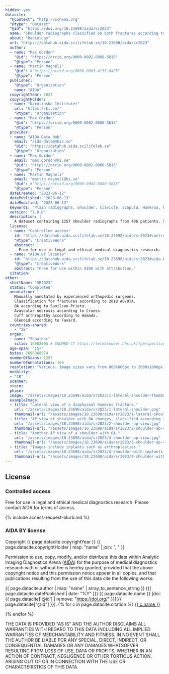 ```yaml
---
hidden: yes
datacite:
  "@context": "http://schema.org"
  "@type": "Dataset"
  "@id": "https://doi.org/10.23698/aida/sr2023"
  name: "Shoulder radiographs classified on both fractures according to 2018 AO/OTA and classified degenerative conditions"
  about: "Radiology"
  url: "https://datahub.aida.scilifelab.se/10.23698/aida/sr2023"
  author:
  - name: "Max Gordon"
    "@id": "https://orcid.org/0000-0002-8080-5815"
    "@type": "Person"
  - name: "Martin Magnéli"
    "@id": #"https://orcid.org/0000-0003-4155-8425"
    "@type": "Person"
  publisher:
    "@type": "Organization"
    name: "AIDA"
  copyrightYear: 2023
  copyrightHolder:
  - name: "Karolinska Institutet"
    url: "https://ki.se/"
    "@type": "Organization"
  - name: "Max Gordon"
    "@id": "https://orcid.org/0000-0002-8080-5815"
    "@type": "Person"
  provider:
  - name: "AIDA Data Hub"
    email: "aida-data@nbis.se"
    "@id": "https://datahub.aida.scilifelab.se"
    "@type": "Organization"
  - name: "Max Gordon"
    email: "max.gordon@ki.se"
    "@id": "https://orcid.org/0000-0002-8080-5815"
    "@type": "Person"
  - name: "Martin Magnéli"
    email: "martin.magneli@ki.se"
    "@id": #"https://orcid.org/0000-0002-8080-5815"
    "@type": "Person"
  dateCreated: "2023-06-12"
  datePublished: "2023-06-13"
  dateModified: "2023-06-13"
  keywords: "Plain radiographs, Shoulder, Clavicle, Scapula, Humerus, Fracture, Osteoarthritis, Cuff arthropathy"
  version: "1.0.0"
  description: |
    A dataset containing 1257 shoulder radiographs from 406 patients. Shoulder fractures in the humerus, clavicle and scapula are classified according to the 2018 AO/OTA classification. The radiographs are also classified for degenerative conditions such as osteoarthritis, avascular necrosis and cuff arthropathy. The radiographs are classified by experienced orthopaedic surgeons specialized in shoulder surgery.
  license:
  - name: "Controlled access"
    id: "https://datahub.aida.scilifelab.se/10.23698/aida/sr2023#controlled-access"
    "@type": "CreativeWork"
    abstract: |
      Free for use in legal and ethical medical diagnostics research.
  - name: "AIDA BY license"
    id: "https://datahub.aida.scilifelab.se/10.23698/aida/sr2023#aida-by-license"
    "@type": "CreativeWork"
    abstract: "Free for use within AIDA with attribution."
  citation:
other:
  shortName: "SR2023"
  status: "Completed"
  annotation: |
    Manually annotated by experienced orthopedic surgeons.
    Classification for fractures according to 2018 AO/OTA.
    OA according to Samilson-Prieto.
    Avascular necrosis according to Cruess.
    Cuff arthropathy according to Hamada.
    Glenoid according to Favard.
  countries-shared:
    - "SE"
  organ:
  - name: "Shoulder"
    sctid: 16982005 # SNOMED-CT https://termbrowser.nhs.uk/?perspective=full&conceptId1=%s
  age-span: "15+"
  bytes: 2696968974
  numberOfScans: 1257
  numberOfAnnotations: 166
  resolution: "Various. Image sizes vary from 800x600px to 2000x1000px."
  modality:
  - "CR"
  scanner:
  stain:
  phase:
  image: "/assets/images/10.23698/aida/sr2023/1-lateral-shoulder-thumbnail.png"
  exampleImage:
  - title: "Lateral view of a diaphyseal humerus fracture."
    url: "/assets/images/10.23698/aida/sr2023/1-lateral-shoulder.png"
    thumbnail-url: "/assets/images/10.23698/aida/sr2023/1-lateral-shoulder-thumbnail.png"
  - title: "AP view of shoulder with OA changes, classified according to Samilson-Prieto."
    url: "/assets/images/10.23698/aida/sr2023/2-shoulder-ap-view.jpg"
    thumbnail-url: "/assets/images/10.23698/aida/sr2023/2-shoulder-ap-view-thumbnail.jpg"
  - title: "Another AP view of a shoulder with OA."
    url: "/assets/images/10.23698/aida/sr2023/3-shoulder-ap-view.jpg"
    thumbnail-url: "/assets/images/10.23698/aida/sr2023/3-shoulder-ap-view-thumbnail.jpg"
  - title: "Images include inplants such as arthroplasties."
    url: "/assets/images/10.23698/aida/sr2023/4-shoulder-with-inplants.png"
    thumbnail-url: "/assets/images/10.23698/aida/sr2023/4-shoulder-with-inplants-thumbnail.png"
---
```

## License
### Controlled access
Free for use in legal and ethical medical diagnostics research.
Please contact AIDA for terms of access.

{% include access-request-blurb.md %}

### AIDA BY license
Copyright
{{ page.datacite.copyrightYear }}
{{ page.datacite.copyrightHolder | map: "name" |  join: ", " }}

Permission to use, copy, modify, and/or distribute this data within Analytic
Imaging Diagnostics Arena ([AIDA](https://medtech4health.se/aida)) for the
purpose of medical diagnostics research with or without fee is hereby granted,
provided that the above copyright notice and this permission notice appear in
all copies, and that publications resulting from the use of this data cite the
following works:

{{ page.datacite.author | map: "name" | array_to_sentence_string }}
({{ page.datacite.datePublished | date: "%Y" }})
{{ page.datacite.name }}
[doi:{{ page.datacite['@id'] | remove: "https://doi.org/" }}]({{ page.datacite["@id"] }}).
{% for c in page.datacite.citation %}
  [{{ c.name }}]({{c["@id"]}})

{% endfor %}

THE DATA IS PROVIDED "AS IS" AND THE AUTHOR DISCLAIMS ALL WARRANTIES WITH REGARD
TO THIS DATA INCLUDING ALL IMPLIED WARRANTIES OF MERCHANTABILITY AND FITNESS. IN
NO EVENT SHALL THE AUTHOR BE LIABLE FOR ANY SPECIAL, DIRECT, INDIRECT, OR
CONSEQUENTIAL DAMAGES OR ANY DAMAGES WHATSOEVER RESULTING FROM LOSS OF USE, DATA
OR PROFITS, WHETHER IN AN ACTION OF CONTRACT, NEGLIGENCE OR OTHER TORTIOUS
ACTION, ARISING OUT OF OR IN CONNECTION WITH THE USE OR CHARACTERISTICS OF THIS
DATA.
